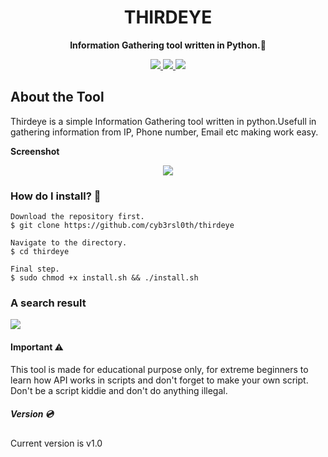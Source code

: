 <h1 align="center">
  THIRDEYE
</h1>
<p align="center">
  <b>Information Gathering tool written in Python.🐍</b>
</p>
<p align="center">
  <a href="https://docs.python.org/3/download.html">
    <img src="https://img.shields.io/badge/Python-3.x/2.x-green.svg">
  </a>
  <a href="https://github.com/cyb3rsl0th/thirdeye">
    <img src="https://img.shields.io/badge/Version-v1.0%20(stable)-blue.svg">
  </a>
  <a href="https://github.com/cyb3rsl0th/thirdeye/blob/main/LICENSE">
    <img src="https://img.shields.io/badge/license-MIT-green">
  </a> 
</p>
<h2>
  About the Tool
</h2>
<p>
  Thirdeye is a simple Information Gathering tool written in python.Usefull in gathering information from IP, Phone number, Email etc     
  making work easy.
</p>
<p>
  <b>Screenshot</b>
</p>
<p align="center">
  <a>
    <img src="https://github.com/cyb3rsl0th/thirdeye/blob/main/images/thirdeye1.png">
  </a>
</p>
<h3>
  How do I install? 🤔
</h3>

```
Download the repository first.
$ git clone https://github.com/cyb3rsl0th/thirdeye

Navigate to the directory.
$ cd thirdeye

Final step.
$ sudo chmod +x install.sh && ./install.sh
```

<h3>A search result</h3>
<p aligh="center">
  <a>
    <img src="https://github.com/cyb3rsl0th/thirdeye/blob/main/images/thirdeye2.png">
  </a>
</p>
<h4>Important ⚠️</h4>

This tool is made for educational purpose only, for extreme beginners to learn how API works in scripts and don't forget to make your own script. Don't be a script kiddie and don't do anything illegal.

<h5>Version 💿</h5>

Current version is v1.0
